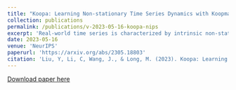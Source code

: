 ```yaml
---
title: "Koopa: Learning Non-stationary Time Series Dynamics with Koopman Predictors"
collection: publications
permalink: /publications/v-2023-05-16-koopa-nips
excerpt: 'Real-world time series is characterized by intrinsic non-stationarity that poses a principal challenge for deep forecasting models. While previous models suffer from complicated series variations induced by changing temporal distribution, we tackle non-stationary time series with modern Koopman theory that fundamentally considers the underlying time-variant dynamics. Inspired by Koopman theory of portraying complex dynamical systems, we disentangle time-variant and time-invariant components from intricate non-stationary series by Fourier Filter and design Koopman Predictor to advance respective dynamics forward. Technically, we propose Koopa as a novel Koopman forecaster composed of stackable blocks that learn hierarchical dynamics. Koopa seeks measurement functions for Koopman embedding and utilizes Koopman operators as linear portraits of implicit transition. To cope with time-variant dynamics that exhibits strong locality, Koopa calculates context-aware operators in the temporal neighborhood and is able to utilize incoming ground truth to scale up forecast horizon. Besides, by integrating Koopman Predictors into deep residual structure, we ravel out the binding reconstruction loss in previous Koopman forecasters and achieve end-to-end forecasting objective optimization. Compared with the state-of-the-art model, Koopa achieves competitive performance while saving 77.3% training time and 76.0% memory. Code is available at this repository: https://github.com/thuml/Koopa.'
date: 2023-05-16
venue: 'NeurIPS'
paperurl: 'https://arxiv.org/abs/2305.18803'
citation: 'Liu, Y, Li, C, Wang, J., & Long, M. (2023). Koopa: Learning Non-stationary Time Series Dynamics with Koopman Predictors[J]. NeurIPS 2023.'
---
```



[Download paper here](https://arxiv.org/pdf/2305.18803.pdf)
